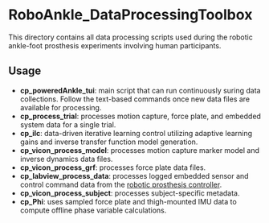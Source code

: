 # RoboAnkle_DataProcessingToolbox
This directory contains all data processing scripts used during the robotic ankle-foot prosthesis experiments involving human participants. 

## Usage
- **cp_poweredAnkle_tui**: main script that can run continuously suring data collections. Follow the text-based commands once new data files are available for processing. 
- **cp_process_trial**: processes motion capture, force plate, and embedded system data for a single trial. 
- **cp_ilc**: data-driven iterative learning control utilizing adaptive learning gains and inverse transfer function model generation. 
- **cp_vicon_process_model**: processes motion capture marker model and inverse dynamics data files. 
- **cp_vicon_process_grf**: processes force plate data files. 
- **cp_labview_process_data**: processes logged embedded sensor and control command data from the [robotic prosthesis controller](https://github.com/chrisprasanna/RoboAnkle_Controller).
- **cp_vicon_process_subject**: processes subject-specific metadata. 
- **cp_Phi**: uses sampled force plate and thigh-mounted IMU data to compute offline phase variable calculations. 
